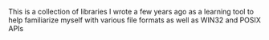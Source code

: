 This is a collection of libraries I wrote a few years ago as a learning tool to help familiarize myself with various file formats as well as WIN32 and POSIX APIs
